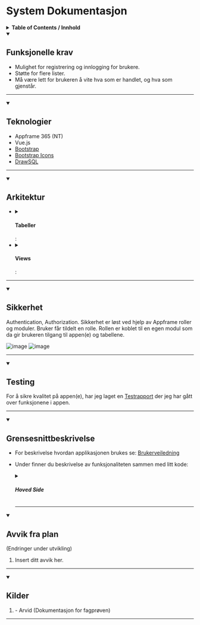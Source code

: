 
# System Dokumentasjon

<details>
  <summary>
    <b>Table of Contents / Innhold</b>
  </summary>
  <ol>
    <li>
      <a href="#funksjonelle-krav">Funksjonelle krav</a>
    </li>
    <li>
      <a href="#teknologier">Teknologier</a>
    </li>
    <li>
      <a href="#teknologier">Arkitektur</a>
       <ul>
        <li>
          <a href="#tabeller">Tabeller</a>
          <ul>
            <li>
              <a href="#sikkerhet-i-tabeller">Sikkerhet i Tabeller</a>
            </li>
          </ul>
        </li>
        <li>
          <a href="#views">Views</a>
        </li>
      </ul>
    </li>
    <li>
      <a href="#sikkerhet">Sikkerhet</a>
    </li>
    <li>
      <a href="#testing">Testing</a>
    </li>
    <li>
      <a href="#grensesnittbeskrivelse">Grensesnittbeskrivelse</a>
    </li>
    <li>
      <a href="#hindringer-under-utviklingen">Hindringer under utviklingen</a>
    </li>
    <li>
      <a href="#avvik-fra-plan">Avvik fra plan</a>
    </li>
    <li>
      <a href="#kilder">Kilder / Ressurser</a>
    </li>
  </ol>
</details>


<details open>
  <summary>
    <h2>Funksjonelle krav</h2>
  </summary>
    
- Mulighet for registrering og innlogging for brukere.
- Støtte for flere lister.
- Må være lett for brukeren å vite hva som er handlet, og hva som gjenstår.
<hr>
</details>
<details open>
  <summary>
    <h2>Teknologier</h2>
  </summary>

- Appframe 365 (NT)
- Vue.js
- [Bootstrap](https://getbootstrap.com/docs/5.0/getting-started/introduction/)
- [Bootstrap Icons](https://icons.getbootstrap.com)
- [DrawSQL](https://drawsql.app/)
<hr>
</details>
<details open>
  <summary>
    <h2>Arkitektur</h2>
  </summary>
  
 <ul>
    <li>
      <details>
          <summary>
            <h4>Tabeller</h4>:
          </summary>
        
  [Tabellstruktur][tablestructure-url]
        
   <details>
      <summary>
        <h4>Sikkerhet i Tabeller</h4>:
      </summary>

  For tilgangsstyring så er sql triggere brukt.<br>
  Disse sørger for at ikke hvem som helst får lov å legge til, oppdatere eller slette rader.

  <table>
        <tr>
          <th>Tabell Navn</th>
          <th>Regler Insert</th>
          <th>Regler Update</th>
          <th>Regler Delete</th>
          <th>Bilder</th>
        </tr>
        <tr>
          <td>atbl_DennisMagnussen_Lists</td>
          <td>
            Kun brukere som har tabellen i permissiontables får lov å lage ny liste.
          </td>
          <td>
            Kun brukere som har tabellen i permissiontables og har lagd lista kan redigere.
          </td>
          <td>
            Kun brukere som har tabellen i permissiontables og har lagd lista kan slette den.
          </td>
          <td>
            <table>
              <th>
                <img src="https://github.com/ArvidWedtstein/Fagproove/assets/71834553/2873e437-e421-4458-9430-ba7c4a84ec3e" width="60" />
              </th>
              <th>
                <img src="https://github.com/ArvidWedtstein/Fagproove/assets/71834553/633879f7-b9e1-4496-aa92-c3ce4f9fac41" width="60" />
              </th>
              <th>
                <img src="https://github.com/ArvidWedtstein/Fagproove/assets/71834553/d2f2a337-c603-4263-8f64-2d90ffae3293" width="60" />
              </th>
            </table>
          </td>
        </tr>
        <tr>
          <td>atbl_DennisMagnussen_Items</td>
          <td>
          <p>
            Kun brukere som har tabellen i permissiontables får lov å legge til her. Har en sjekk som stopper deg fra å legge til en vare som allrede eksisterer.
          </p>
          </td>
          <td>
          <p>
            Kun brukere som har tabellen i permissiontables får lov til å oppdatere.<br>
          </p>
          </td>
          <td>
          <p>
            Kun brukere som har tabellen i permissiontables får lov å slette varer
          </p>
          </td>
          <td>
            <table>
              <th>
                <img src="https://github.com/ArvidWedtstein/Fagproove/assets/71834553/f6b4e821-d8fc-4dd1-9c82-d10f34640797" width="60" />
              </th>
              <th>
                <img src="https://github.com/ArvidWedtstein/Fagproove/assets/71834553/ad05a4e4-7203-4428-a7f2-cc4725b8f09c" width="60" />
              </th>
              <th>
                <img src="https://github.com/ArvidWedtstein/Fagproove/assets/71834553/a336b9dd-d08b-4f91-85e5-c8fed418ea0c" width="60" />
              </th>
            </table>
          </td>
        </tr>
        <tr>
          <td>atbl_DennisMagnussen_ListsItems</td>
          <td>
           Kun brukere som har enten lagd lista eller har blitt tildelt lista har tilgang til å legge til nye varer Må også ha tabellen i permissiontables.<br>
          </td>
           <td>
            Kun brukere som har enten lagd lista eller har blitt tildelt lista har tilgang til å Redigere. Må også ha tabellen i permissiontables.<br>
          </td>
           <td>
           Kun brukere som har enten lagd lista eller har blitt tildelt lista har tilgang til å slette. Må også ha tabellen i permissiontables.
          </td>
          <td>
            <table>
              <th>
                <img src="https://github.com/ArvidWedtstein/Fagproove/assets/71834553/45b96cc2-70db-4237-a26c-0cdef9045487" width="60" />
              </th>
              <th>
                <img src="https://github.com/ArvidWedtstein/Fagproove/assets/71834553/fafacb52-2b96-49e8-b5f6-2cbed1a1b3c2" width="60" />
              </th>
              <th>
                <img src="https://github.com/ArvidWedtstein/Fagproove/assets/71834553/dbb916e3-f86d-4276-bc18-7009d7eeaead" width="60" />
              </th>
            </table>
          </td>
        </tr>
        <tr>
          <td>atbl_DennisMagnussen_ItemsTEMP</td>
          <td>
            Kun brukere som har tabellen i permissiontables får lov å legge til her. Hvis 
          </td>
          <td>
             Bare brukere som eier handelisten kan oppdatere hvem som skal kunne se den.
          </td>
          <td>
            Bare brukere som eier handelisten kan fjerne delte folk.
          </td>
          <td>
            <table>
              <th>
                <img src="https://github.com/ArvidWedtstein/Fagproove/assets/71834553/235ab8bc-1b15-440f-98cb-6d934c7adefd" width="60" />
              </th>
              <th>
                <img src="https://github.com/ArvidWedtstein/Fagproove/assets/71834553/07b90565-1e37-436d-812c-8bcbdfb9be80" width="60" />
              </th>
              <th>
                <img src="https://github.com/ArvidWedtstein/Fagproove/assets/71834553/dac51ae5-5540-4e60-bdb5-f7a31f3c0a78" width="60" />
              </th>
            </table>
          </td>
        </tr>
        <tr>
          <td>atbl_DennisMagnussen_SharedLists</td>
          <td>
            Bare brukere som eier handelisten kan dele den videre. Må også ha tabellen i permissiontables.
          </td>
          <td>
             Bare brukeren som har lagd listen kan oppdatere hvem listen er delt med. Må også ha tabellen i permissiontables.
          </td>
          <td>
            Brukeren som har lagd listen kan fjerne delte folk og brukere som har blitt tildelt listen kan fjerne seg selv som delt person. Må også ha tabellen i permissiontables.
          </td>
          <td>
            <table>
              <th>
                <img src="https://github.com/ArvidWedtstein/Fagproove/assets/71834553/235ab8bc-1b15-440f-98cb-6d934c7adefd" width="60" />
              </th>
              <th>
                <img src="https://github.com/ArvidWedtstein/Fagproove/assets/71834553/07b90565-1e37-436d-812c-8bcbdfb9be80" width="60" />
              </th>
              <th>
                <img src="https://github.com/ArvidWedtstein/Fagproove/assets/71834553/dac51ae5-5540-4e60-bdb5-f7a31f3c0a78" width="60" />
              </th>
            </table>
          </td>
        </tr>
        <tr>
          <td>atbl_DennisMagnussen_Categories</td>
          <td>
            Bare Dennis som kan legge til nye kategorier
          </td>
          <td>
             Bare Dennis som kan oppdaere kategorier
          </td>
          <td>
            Bare Dennis som kan fjerne kategorier
          </td>
          <td>
            <table>
              <th>
                <img src="https://github.com/ArvidWedtstein/Fagproove/assets/71834553/235ab8bc-1b15-440f-98cb-6d934c7adefd" width="60" />
              </th>
              <th>
                <img src="https://github.com/ArvidWedtstein/Fagproove/assets/71834553/07b90565-1e37-436d-812c-8bcbdfb9be80" width="60" />
              </th>
              <th>
                <img src="https://github.com/ArvidWedtstein/Fagproove/assets/71834553/dac51ae5-5540-4e60-bdb5-f7a31f3c0a78" width="60" />
              </th>
            </table>
          </td>
        </tr>
      </table>
  </details>
  </details>
    </li>
    <li>
      <details>
          <summary>
            <h4>Views</h4>:
          </summary>
        
  <table>
    <tr>
      <th>View Navn</th>
      <th>Beskrivelse</th>
      <th>Kode</th>
    </tr>
    <tr>
      <td>aviw_DennisMagnussen_Lists</td>
      <td>
        View for visning av lister lagd av seg selv.<br>
        Viewet inneholder info om lista. Lagt til ItemStatus kolonne for status på hvor mange varer er sjekket av og IsPersonalList bitfelt for å ikke rendere inn "Select Item" når en skal legge til nye varer
      </td>
      <td>
       <img src="https://github.com/DennisMag/Pr-ve-Fagpr-ve/assets/108458368/613f00a4-51e2-4428-aa4c-adeaaf9c8a0c" width="60" />
      </td>
    </tr>
    <tr>
      <td>aviw_DennisMagnussen_ListsItems</td>
      <td>
        View for visning av varer.<br>
        Viewet inneholder info om varen. Lagt til IsPersonalItem bitfelt for å få en annen visning for varer som ikke er lagt inn med lookup.
      </td>
      <td>
       <img src="https://github.com/DennisMag/Pr-ve-Fagpr-ve/assets/108458368/7b5bdd56-8996-4f2d-af1c-1d4942d57173" width="60" />
      </td>
    </tr>
    <tr>
      <td>aviw_DennisMagnussen_SharedLists</td>
      <td>
        View for vising av lister delt med deg.<br>
        Viwet inneholder info om listen og hvem det er lagd av. Lagt til ItemStatus kolonne for status på hvor mange varer er sjekket av.
      </td>
      <td>
       <img src="https://github.com/DennisMag/Pr-ve-Fagpr-ve/assets/108458368/72a0b397-73f7-4bf4-9396-c7737f917ed6" width="60" />
      </td>
    </tr>
    <tr>
      <td>aviw_DennisMagnussen_SharedToPersons</td>
      <td>
        View for visning av hvilket personer som lista er delt med
      </td>
      <td>
       <img src="https://github.com/DennisMag/Pr-ve-Fagpr-ve/assets/108458368/1137e0f1-1836-400f-8a60-a4f473896220" width="60" />
      </td>
    </tr>
    <tr>
      <td>aviw_DennisMagnussen_Categories</td>
      <td>
        View for katergorier som lister skal grupperes med.<br>
        Lagt til HasLists bitfelt for å ikke rendere inn kategorien hvis den ikke har noen lister.
      </td>
      <td>
       <img src="https://github.com/DennisMag/Pr-ve-Fagpr-ve/assets/108458368/dabf118b-50da-4b37-ba17-f7fdb884819f" width="60" />
      </td>
    </tr>
    <tr>
      <td>aviw_DennisMagnussen_ItemsTEMP</td>
      <td>
        View for preview av varer som skal bli lagt til.
      </td>
      <td>
       <img src="https://github.com/DennisMag/Pr-ve-Fagpr-ve/assets/108458368/e4acebed-14a1-4eef-82fa-200c333a1260" width="60" />
      </td>
    </tr>
    <tr>
      <td>aviw_DennisMagnussen_PersonsLookup</td>
      <td>
        View for lookup av personer med rollen "Test-Fagprøve".
      </td>
      <td>
       <img src="https://github.com/DennisMag/Pr-ve-Fagpr-ve/assets/108458368/bc1d21bb-5f5c-4f7d-a152-eb5d90348f51" width="60" />
      </td>
    </tr>
  </table>
      </details>
    </li>
  </ul>
  
  <hr />
</details>
<details open>
  <summary>
    <h2>Sikkerhet</h2>
  </summary>
  Authentication, Authorization. 
  Sikkerhet er løst ved hjelp av Appframe roller og moduler.
  Bruker får tildelt en rolle. Rollen er koblet til en egen modul som da gir brukeren tilgang til appen(e) og tabellene.
  
  ![image](https://github.com/ArvidWedtstein/Fagproove/assets/71834553/0a9f2864-7bc9-4ea0-9a3f-412339a1ea1f)
  ![image](https://github.com/ArvidWedtstein/Fagproove/assets/71834553/8647a516-2559-4f8b-9969-6d4cdfa02892)

<hr />
</details>
<details open>
  <summary>
    <h2>Testing</h2>
  </summary>
    
For å sikre kvalitet på appen(e), har jeg laget en [Testrapport](https://github.com/DennisMag/Pr-ve-Fagpr-ve/blob/main/Test_Rapport.md) der jeg har gått over funksjonene i appen.

<hr />
</details>
<details open>
  <summary>
    <h2>Grensesnittbeskrivelse</h2>
  </summary>

- For beskrivelse hvordan applikasjonen brukes se:
  [Brukerveiledning](https://github.com/DennisMag/Pr-ve-Fagpr-ve/wiki)

- Under finner du beskrivelse av funksjonaliteten sammen med litt kode:

    <details>
      <summary>
        <h5>Hoved Side</h5>
      </summary>
      <table>
        <tr>
          <th>Funksjoner</th>
          <th>Beskrivelse</th>
          <th>Kode</th>
          <th>Bilder</th>
        </tr>
        <tr>
          <td>Opprette ny handleliste</td>
          <td>
          <p>
            Her vil bruker kunne opprette ny handeliste. <br>
            <br>
            Løser dette med å åpne en CreateNewList Modal komponent jeg har laget. importerer komponenten og gir det en ref. 
            innpå modal komponenten defineExposer jeg refen til den faktiske modal og da kan jeg hente ut den ut via den importerte komponenten. Kjører da en .Show() får å vise fram modal komponenten (Se bilde 1).<br>
            Inn i modalen har jeg lagt til noen input felt pakket inn i en form element. Da får jeg lagt inn en verifisering av inputen med å legge inn "required" (Se bilde 2).<br>
            For å lage lista bruker jeg en procedure som jeg laget i SQL. Den tar inn parameterene "ListName, Category_ID og Description" (Se bilde 3).<br>
            Proceduren sjekker først om navnet ikke er allerede brukt i valgt kategori. så inserter den inn i Lists og tar ID som var lagt inn og selecte det sånt at vi kan da hente den ut i javascript koden (Se bilde 4).<br>
            Tilslutt så åpner vi lista.
          </p>
          </td>
          <td>
            <table>
              <th>
                <img src="https://github.com/DennisMag/Pr-ve-Fagpr-ve/assets/108458368/7dc6e07c-f738-4c62-923c-316750cbcdb9" width="60" />
              </th>
              <th>
                <img src="https://github.com/DennisMag/Pr-ve-Fagpr-ve/assets/108458368/9474d436-5567-43ce-9c9c-11043997b424" width="60" />
              </th>
                <th>
                <img src="https://github.com/DennisMag/Pr-ve-Fagpr-ve/assets/108458368/8d4bfc0d-c3d7-4dd7-b9f5-793215052b19" width="60" />
              </th>
                <th>
                <img src="https://github.com/DennisMag/Pr-ve-Fagpr-ve/assets/108458368/fef26d42-d8b7-4993-b5c3-e8f0d4bc5b0b" width="60" />
              </th>
            </table>
          </td>
          <td>
            <table>
              <th>
                <img src="https://github.com/DennisMag/Pr-ve-Fagpr-ve/assets/108458368/cfef533e-1451-434d-89f2-538538e47751" width="60" />
              </th>
              <th>
                <img src="https://github.com/DennisMag/Pr-ve-Fagpr-ve/assets/108458368/d7fdae51-854c-4bb8-8cfc-6d5029439948" width="60" />
              </th>
            </table>
          </td>
        </tr>
        <tr>
          <td>Redigere handle liste</td>
          <td>
          <p>
            For å redigere handle liste åpner vi en omega komponent som heter ActionSheet. 
          </p>
          </td>
          <td>
            <table>
              <th>
                <img src="https://github.com/DennisMag/Pr-ve-Fagpr-ve/assets/108458368/e4f23ce9-23ef-4a5c-9ed7-b7ece5e756b6" width="60" />
              </th>
              <th>
                <img src="https://github.com/DennisMag/Pr-ve-Fagpr-ve/assets/108458368/9474d436-5567-43ce-9c9c-11043997b424" width="60" />
              </th>
                <th>
                <img src="https://github.com/DennisMag/Pr-ve-Fagpr-ve/assets/108458368/8d4bfc0d-c3d7-4dd7-b9f5-793215052b19" width="60" />
              </th>
                <th>
                <img src="https://github.com/DennisMag/Pr-ve-Fagpr-ve/assets/108458368/fef26d42-d8b7-4993-b5c3-e8f0d4bc5b0b" width="60" />
              </th>
            </table>
          </td>
          <td>
            <table>
              <th>
                <img src="https://github.com/DennisMag/Pr-ve-Fagpr-ve/assets/108458368/cfef533e-1451-434d-89f2-538538e47751" width="60" />
              </th>
              <th>
                <img src="https://github.com/DennisMag/Pr-ve-Fagpr-ve/assets/108458368/d7fdae51-854c-4bb8-8cfc-6d5029439948" width="60" />
              </th>
            </table>
          </td>
        </tr>
      <table>
    </details>

  <details>
    <summary><h5>Detalje Side</h5></summary>
      <table>
        <tr>
          <th>Funksjoner</th>
          <th>Beskrivelse</th>
          <th>Kode</th>
          <th>Bilder</th>
        </tr>
        <tr>
          <td>Opprette ny handleliste</td>
          <td>
          <p>
            Her vil bruker kunne opprette ny handeliste. <br>
            Dette er løst med å kalle på en funksjon med -1 index for å lage ny rad. (Bilde 1).<br>
            Funksjonen setter da indeksen på datasourcen til indeksen fra parameteren og setter CreateNewRef verdien til true.<br>
            Indeksen settes for å kunne redigere rett rad i modalen eller for at den ikke skal vise en annen verdi når en lager ny liste siden denne funksjonen brukes til å både opprette og redigere handeliste (bilde 2). <br>
            CreateNewRef brukes for å justere på modal tittel og lagringsknappen avhengig om bruker skal opprette eller redigere (bilde 3).
          </p>
          </td>
          <td>
            <table>
              <th>
                <img src="https://github.com/ArvidWedtstein/Fagproove/assets/71834553/b947ce12-290c-414b-aceb-fc4d5aa65b3e" width="60" />
              </th>
              <th>
                <img src="https://github.com/ArvidWedtstein/Fagproove/assets/71834553/a666985a-2cd5-4afc-b32b-540a0de20924" width="60" />
              </th>
              <th>
                <img src="https://github.com/ArvidWedtstein/Fagproove/assets/71834553/188f3c55-8baa-47da-bdc3-b784847bae06" width="60" />
              </th>
            </table>
          </td>
          <td>
            <table>
              <th>
                <img src="https://github.com/ArvidWedtstein/Fagproove/assets/71834553/0e7025e5-3653-4cb3-8b30-7a2a24dc85a4" width="60" />
              </th>
              <th>
                <img src="https://github.com/ArvidWedtstein/Fagproove/assets/71834553/54504e25-327b-41a7-882f-655ba58521e8" width="60" />
              </th>
              <th>
                <img src="https://github.com/ArvidWedtstein/Fagproove/assets/71834553/084497fa-64c4-493d-aafb-babf1261a1c2" width="60" />
              </th>
              <th>
                <img src="https://github.com/ArvidWedtstein/Fagproove/assets/71834553/3012eb71-ba13-4c74-b8fb-398c4d633f3f" width="60" />
              </th>
            </table>
          </td>
        </tr>
      <table>
    </details>
    
<hr/>
</details>
<details open>
  <summary>
    <h2>Hindringer under utviklingen</h2>
  </summary>

  <ol>
    <li>
      <p>
        Under utviklingen så møtte jeg på NT. Dette var et stort problem.
      </p>
      <table>
        <th><img src="bilde_av_nt_her" width="60"></th>
      </table>    
    </li>
  </ol>
<hr />
</details>
<details open>
  <summary>
    <h2>Avvik fra plan</h2> (Endringer under utvikling)
  </summary>

  <ol>
    <li>
      <p>
        Insert ditt avvik her.
      </p>
    </li>
  </ol>
 
<hr />
</details>
<details open>
  <summary>
    <h2>Kilder</h2>
  </summary>

  <ol>
    <li>
      - Arvid (Dokumentasjon for fagprøven)
    </li>
  </ol>
 
<hr />
</details>


<!-- Legg til URL for tabellstruktur her -->
[tablestructure-url]: https://drawsql.app/teams/asdfasfd/diagrams/handleliste
